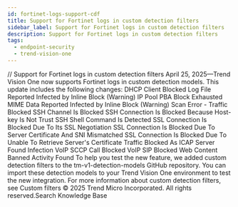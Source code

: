 ```yaml
---
id: fortinet-logs-support-cdf
title: Support for Fortinet logs in custom detection filters
sidebar_label: Support for Fortinet logs in custom detection filters
description: Support for Fortinet logs in custom detection filters
tags:
  - endpoint-security
  - trend-vision-one
---
```


/*<![CDATA[*/ $('#title').html($('meta[name=map-description]').attr('content')); /*]]>*/ Support for Fortinet logs in custom detection filters April 25, 2025—Trend Vision One now supports Fortinet logs in custom detection models. This update includes the following changes: DHCP Client Blocked Log File Reported Infected by Inline Block (Warning) IP Pool PBA Block Exhausted MIME Data Reported Infected by Inline Block (Warning) Scan Error - Traffic Blocked SSH Channel Is Blocked SSH Connection Is Blocked Because Host-key Is Not Trust SSH Shell Command Is Detected SSL Connection Is Blocked Due To Its SSL Negotiation SSL Connection Is Blocked Due To Server Certificate And SNI Mismatched SSL Connection Is Blocked Due To Unable To Retrieve Server's Certificate Traffic Blocked As ICAP Server Found Infection VoIP SCCP Call Blocked VoIP SIP Blocked Web Content Banned Activity Found To help you test the new feature, we added custom detection filters to the tm-v1-detection-models GitHub repository. You can import these detection models to your Trend Vision One environment to test the new integration. For more information about custom detection filters, see Custom filters © 2025 Trend Micro Incorporated. All rights reserved.Search Knowledge Base